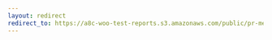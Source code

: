 ```yaml
---
layout: redirect
redirect_to: https://a8c-woo-test-reports.s3.amazonaws.com/public/pr-merge/40408/api/index.html
---
```

